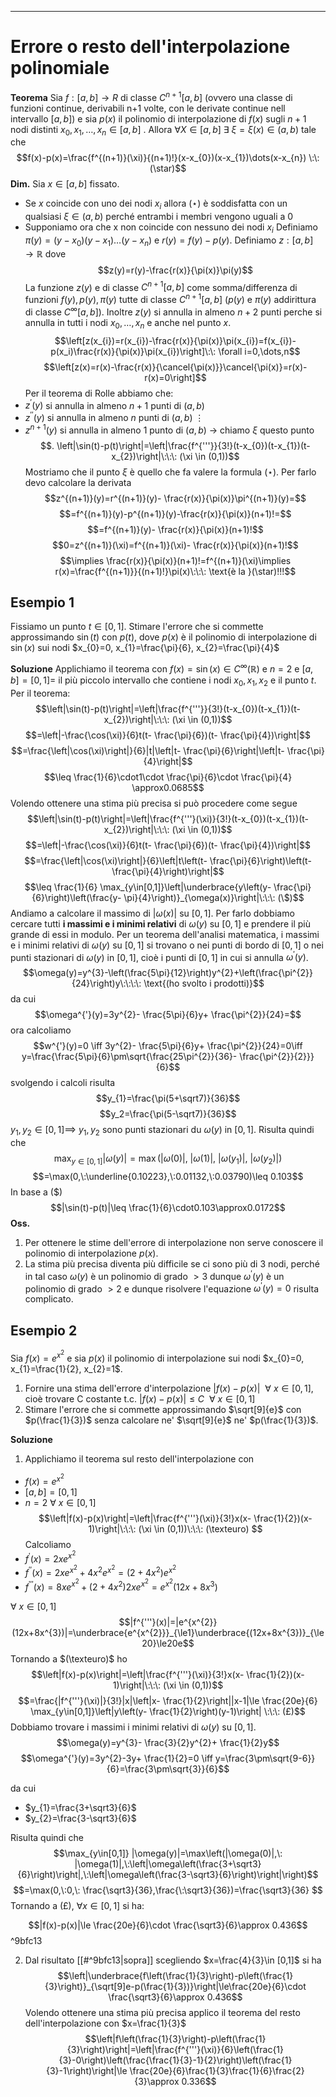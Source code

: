----
# Errore o resto dell'interpolazione polinomiale

**Teorema**
Sia $f: [a,b] \to R$ di classe $C^{n+1}[a,b]$ (ovvero una classe di funzioni continue, derivabili n+1 volte, con le derivate continue nell intervallo $[a,b]$) e sia $p(x)$ il polinomio di interpolazione di $f(x)$ sugli $n+1$ nodi distinti $x_0,x_1,\dots,x_n \in [a,b]$ . 
Allora $\forall X \in [a,b]$ $\exists \:\xi = \xi(x)\in (a,b)$ tale che$$f(x)-p(x)=\frac{f^{(n+1)}(\xi)}{(n+1)!}(x-x_{0})(x-x_{1})\dots(x-x_{n}) \:\: (\star)$$ **Dim.**
Sia $x\in [a,b]$ fissato. 
- Se $x$ coincide con uno dei nodi $x_{i}$ allora $(\star)$ è soddisfatta con un qualsiasi $\xi \in (a,b)$ perché entrambi i membri vengono uguali a $0$
- Supponiamo ora che x non coincide con nessuno dei nodi $x_i$
Definiamo $\pi(y)=(y-x_{0})(y-x_{1})\dots(y-x_{n})$ e $r(y)=f(y)-p(y)$.
Definiamo $z:[a,b]\to \mathbb R$ dove $$z(y)=r(y)-\frac{r(x)}{\pi(x)}\pi(y)$$ La funzione $z(y)$ e di classe $C^{n+1}[a,b]$ come somma/differenza di funzioni $f(y),p(y),\pi(y)$ tutte di classe $C^{n+1}[a,b]$ ($p(y)$ e $\pi(y)$ addirittura di classe $C^\infty[a,b]$).
Inoltre $z(y)$ si annulla in almeno $n+2$ punti perche si annulla in tutti i nodi $x_0,\dots,x_n$ e anche nel punto $x$.
$$\left[z(x_{i})=r(x_{i})-\frac{r(x)}{\pi(x)}\pi(x_{i})=f(x_{i})-p(x_i)\frac{r(x)}{\pi(x)}\pi(x_{i})\right]\:\: \forall i=0,\dots,n$$
$$\left[z(x)=r(x)-\frac{r(x)}{\cancel{\pi(x)}}\cancel{\pi(x)}=r(x)-r(x)=0\right]$$
Per il teorema di Rolle abbiamo che:
- $z^{'}(y)$ si annulla in almeno $n+1$ punti di $(a,b)$ 
- $z^{''}(y)$ si annulla in almeno $n$ punti di $(a,b)$ 
 $\vdots$
- $z^{n+1}(y)$ si annulla in almeno $1$ punto di $(a,b)$ $\to$ chiamo $\xi$ questo punto$$.
\left|\sin(t)-p(t)\right|=\left|\frac{f^{'''}}{3!}(t-x_{0})(t-x_{1})(t-x_{2})\right|\:\:\: (\xi \in (0,1))$$
Mostriamo che il punto $\xi$ è quello che fa valere la formula $(\star)$. Per farlo devo calcolare la derivata $$z^{(n+1)}(y)=r^{(n+1)}(y)- \frac{r(x)}{\pi(x)}\pi^{(n+1)}(y)=$$ $$=f^{(n+1)}(y)-p^{(n+1)}(y)-\frac{r(x)}{\pi(x)}(n+1)!=$$ $$=f^{(n+1)}(y)- \frac{r(x)}{\pi(x)}(n+1)!$$ $$0=z^{(n+1)}(\xi)=f^{(n+1)}(\xi)- \frac{r(x)}{\pi(x)}(n+1)!$$
$$\implies \frac{r(x)}{\pi(x)}(n+1)!=f^{(n+1)}(\xi)\implies r(x)=\frac{f^{(n+1)}}{(n+1)!}\pi(x)\:\:\: \text{è la }(\star)!!!$$ 
## Esempio 1
Fissiamo un punto $t\in [0,1]$. Stimare l'errore che si commette approssimando $\sin(t)$ con $p(t)$, dove $p(x)$ è il polinomio di interpolazione di $\sin(x)$ sui nodi $x_{0}=0, x_{1}=\frac{\pi}{6}, x_{2}=\frac{\pi}{4}$

**Soluzione**
Applichiamo il teorema con $f(x)=\sin(x)\in C^{\infty}(\mathbb R)$ e $n=2$ e $[a,b]=[0,1]=$ il più piccolo intervallo che contiene i nodi $x_0,x_1,x_2$ e il punto $t$. Per il teorema: $$\left|\sin(t)-p(t)\right|=\left|\frac{f^{'''}}{3!}(t-x_{0})(t-x_{1})(t-x_{2})\right|\:\:\: (\xi \in (0,1))$$ $$=\left|-\frac{\cos(\xi)}{6}t(t- \frac{\pi}{6})(t- \frac{\pi}{4})\right|$$ $$=\frac{\left|\cos(\xi)\right|}{6}|t|\left|t- \frac{\pi}{6}\right|\left|t- \frac{\pi}{4}\right|$$ $$\leq \frac{1}{6}\cdot1\cdot \frac{\pi}{6}\cdot \frac{\pi}{4} \approx0.0685$$
Volendo ottenere una stima più precisa si può procedere come segue $$\left|\sin(t)-p(t)\right|=\left|\frac{f^{'''}(\xi)}{3!}(t-x_{0})(t-x_{1})(t-x_{2})\right|\:\:\: (\xi \in (0,1))$$ $$=\left|-\frac{\cos(\xi)}{6}t(t- \frac{\pi}{6})(t- \frac{\pi}{4})\right|$$ $$=\frac{\left|\cos(\xi)\right|}{6}\left|t\left(t- \frac{\pi}{6}\right)\left(t- \frac{\pi}{4}\right)\right|$$ $$\leq \frac{1}{6} \max_{y\in[0,1]}\left|\underbrace{y\left(y- \frac{\pi}{6}\right)\left(\frac{y- \pi}{4}\right)}_{\omega(x)}\right|\:\:\: (\$)$$
Andiamo a calcolare il massimo di $|\omega(x)|$ su $[0,1]$.
Per farlo dobbiamo cercare tutti **i massimi e i minimi relativi** di $\omega(y)$ su $[0,1]$ e prendere il più grande di essi in modulo.
Per un teorema dell'analisi matematica, i massimi e i minimi relativi di $\omega(y)$ su $[0,1]$ si trovano o nei punti di bordo di $[0,1]$ o nei punti stazionari di $\omega(y)$ in $[0,1]$, cioè i punti di $[0,1]$ in cui si annulla $\omega^{'}(y)$.
$$\omega(y)=y^{3}-\left(\frac{5\pi}{12}\right)y^{2}+\left(\frac{\pi^{2}}{24}\right)y\:\:\:\: \text{(ho svolto i prodotti)}$$
da cui $$\omega^{'}(y)=3y^{2}- \frac{5\pi}{6}y+ \frac{\pi^{2}}{24}=$$ ora calcoliamo $$w^{'}(y)=0 \iff 3y^{2}- \frac{5\pi}{6}y+ \frac{\pi^{2}}{24}=0\iff y=\frac{\frac{5\pi}{6}\pm\sqrt{\frac{25\pi^{2}}{36}- \frac{\pi^{2}}{2}}}{6}$$
svolgendo i calcoli risulta $$y_{1}=\frac{\pi(5+\sqrt7)}{36}$$$$y_2=\frac{\pi(5-\sqrt7)}{36}$$
$y_{1},y_{2}\in [0,1]\implies$ $y_{1},y_{2}$ sono punti stazionari du $\omega(y)$ in $[0,1]$. 
Risulta quindi che $$\max_{y\in[0,1]}|\omega(y)|=\max(|\omega(0)|,\:|\omega(1)|,\:|\omega(y_{1})|,\:|\omega(y_{2})|)$$$$=\max(0,\:\underline{0.10223},\:0.01132,\:0.03790)\leq 0.103$$
In base a $(\$)$ $$|\sin(t)-p(t)|\leq \frac{1}{6}\cdot0.103\approx0.0172$$
**Oss.**
1. Per ottenere le stime dell'errore di interpolazione non serve conoscere il polinomio di interpolazione $p(x)$.
2. La stima più precisa diventa più difficile se ci sono più di 3 nodi, perché in tal caso $\omega(y)$ è un polinomio di grado $>3$ dunque $\omega^{'}(y)$ è un polinomio di grado $>2$  e dunque risolvere l'equazione $\omega^{'}(y)=0$ risulta complicato.
## Esempio 2
Sia $f(x)=e^{x^{2}}$ e sia $p(x)$ il polinomio di interpolazione sui nodi $x_{0}=0, x_{1}=\frac{1}{2}, x_{2}=1$.
1. Fornire una stima dell'errore d'interpolazione $|f(x)-p(x)|\:\: \forall\:x\in[0,1]$, cioè trovare C costante t.c. $|f(x)-p(x)|\le C\:\: \forall\:x\in[0,1]$
2. Stimare l'errore che si commette approssimando $\sqrt[9]{e}$ con $p(\frac{1}{3})$ senza calcolare ne' $\sqrt[9]{e}$ ne' $p(\frac{1}{3})$.

**Soluzione**
1. Applichiamo il teorema sul resto dell'interpolazione con 
- $f(x)=e^{x^{2}}$
- $[a,b]=[0,1]$
- $n=2$
$\forall \: x \in[0,1]$
$$\left|f(x)-p(x)\right|=\left|\frac{f^{'''}(\xi)}{3!}x(x- \frac{1}{2})(x-1)\right|\:\:\: (\xi \in (0,1))\:\:\: (\texteuro) $$ Calcoliamo 
- $f^{'}(x)=2xe^{x^{2}}$ 
- $f^{''}(x)=2xe^{x^{2}}+4x^{2}e^{x^{2}}=(2+4x^{2})e^{x^{2}}$ 
- $f^{'''}(x)=8xe^{x^{2}}+(2+4x^{2})2xe^{x^{2}}=e^{x^{2}}(12x+8x^{3})$

$\forall\: x \in [0,1]$ $$|f^{'''}(x)|=|e^{x^{2}}(12x+8x^{3})|=\underbrace{e^{x^{2}}}_{\le1}\underbrace{(12x+8x^{3})}_{\le20}\le20e$$
Tornando a $(\texteuro)$ ho
$$\left|f(x)-p(x)\right|=\left|\frac{f^{'''}(\xi)}{3!}x(x- \frac{1}{2})(x-1)\right|\:\:\: (\xi \in (0,1))$$$$=\frac{|f^{'''}(\xi)|}{3!}|x|\left|x- \frac{1}{2}\right||x-1|\le \frac{20e}{6} \max_{y\in[0,1]}\left|y\left(y- \frac{1}{2}\right)(y-1)\right| \:\:\: (£)$$
Dobbiamo trovare i massimi  i minimi relativi di $\omega(y)$ su $[0,1]$.
$$\omega(y)=y^{3}- \frac{3}{2}y^{2}+ \frac{1}{2}y$$ 
$$\omega^{'}(y)=3y^{2}-3y+ \frac{1}{2}=0 \iff y=\frac{3\pm\sqrt{9-6}}{6}=\frac{3\pm\sqrt{3}}{6}$$

da cui 
- $y_{1}=\frac{3+\sqrt3}{6}$
- $y_{2}=\frac{3-\sqrt3}{6}$

Risulta quindi che $$\max_{y\in[0,1]} |\omega(y)|=\max\left(|\omega(0)|,\: |\omega(1)|,\:\left|\omega\left(\frac{3+\sqrt3}{6}\right)\right|,\:\left|\omega\left(\frac{3-\sqrt3}{6}\right)\right|\right)$$ $$=\max(0,\:0,\: \frac{\sqrt3}{36},\frac{\:\sqrt3}{36})=\frac{\sqrt3}{36} $$
Tornando a $(£)$, $\forall x \in [0,1]$ si ha: 

$$|f(x)-p(x)|\le \frac{20e}{6}\cdot \frac{\sqrt3}{6}\approx 0.436$$ ^9bfc13

2. Dal risultato [[#^9bfc13|sopra]] scegliendo $x=\frac{4}{3}\in [0,1]$ si ha $$\left|\underbrace{f\left(\frac{1}{3}\right)-p\left(\frac{1}{3}\right)}_{\sqrt[9]e-p(\frac{1}{3})}\right|\le\frac{20e}{6}\cdot \frac{\sqrt3}{6}\approx 0.436$$ Volendo ottenere una stima più precisa applico il teorema del resto dell'interpolazione con $x=\frac{1}{3}$ $$\left|f\left(\frac{1}{3}\right)-p\left(\frac{1}{3}\right)\right|=\left|\frac{f^{'''}(\xi)}{6}\left(\frac{1}{3}-0\right)\left(\frac{\frac{1}{3}-1}{2}\right)\left(\frac{1}{3}-1\right)\right|\le \frac{20e}{6}\frac{1}{3}\frac{1}{6}\frac{2}{3}\approx 0.336$$ 
